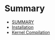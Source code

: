 # Summary

* [SUMMARY](Summary.md)
* [Installation](Installation.md)
* [Kernel Compilation](kernel_compilation.md)

